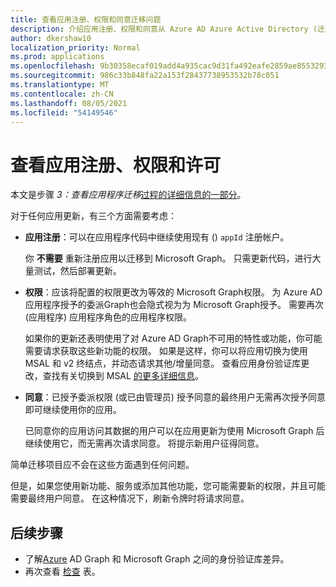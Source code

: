 ```yaml
---
title: 查看应用注册、权限和同意迁移问题
description: 介绍应用注册、权限和同意从 Azure AD Azure Active Directory (迁移到 Microsoft) API Graph迁移。
author: dkershaw10
localization_priority: Normal
ms.prod: applications
ms.openlocfilehash: 9b30358ecaf019add4a935cac9d31fa492eafe2859ae855329388e12460d5aaa
ms.sourcegitcommit: 986c33b848fa22a153f28437738953532b78c051
ms.translationtype: MT
ms.contentlocale: zh-CN
ms.lasthandoff: 08/05/2021
ms.locfileid: "54149546"
---
```

# <a name="review-app-registration-permissions-and-consent"></a>查看应用注册、权限和许可

本文是步骤 *3：查看应用程序迁移*[过程的详细信息的一部分](migrate-azure-ad-graph-planning-checklist.md)。

对于任何应用更新，有三个方面需要考虑：

- **应用注册**：可以在应用程序代码中继续使用现有 () `appId` 注册帐户。  

    你 **不需要** 重新注册应用以迁移到 Microsoft Graph。 只需更新代码，进行大量测试，然后部署更新。  

- **权限**：应该将配置的权限更改为等效的 Microsoft Graph权限。 为 Azure AD 应用程序授予的委派Graph也会隐式视为为 Microsoft Graph授予。 需要再次 (应用程序) 应用程序角色的应用程序权限。

    如果你的更新还表明使用了对 Azure AD Graph不可用的特性或功能，你可能需要请求获取这些新功能的权限。 如果是这样，你可以将应用切换为使用 MSAL 和 v2 终结点，并动态请求其他/增量同意。 查看应用身份验证库更改，查找有关切换到 MSAL [的更多详细信息](./migrate-azure-ad-graph-authentication-library.md)。

- **同意**：已授予委派权限 (或已由管理员) 授予同意的最终用户无需再次授予同意即可继续使用你的应用。

    已同意你的应用访问其数据的用户可以在应用更新为使用 Microsoft Graph 后继续使用它，而无需再次请求同意。 将提示新用户征得同意。

简单迁移项目应不会在这些方面遇到任何问题。

但是，如果您使用新功能、服务或添加其他功能，您可能需要新的权限，并且可能需要最终用户同意。  在这种情况下，刷新令牌时将请求同意。

## <a name="next-steps"></a>后续步骤

- 了解[Azure](migrate-azure-ad-graph-authentication-library.md) AD Graph 和 Microsoft Graph 之间的身份验证库差异。
- 再次查看 [检查](migrate-azure-ad-graph-planning-checklist.md) 表。
